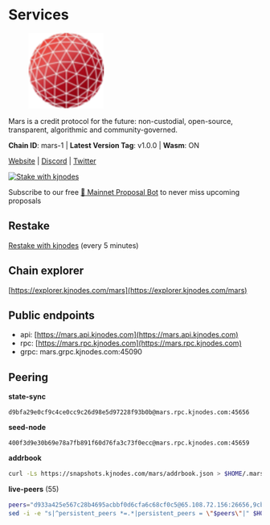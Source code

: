 # Services

<figure><img src="https://raw.githubusercontent.com/kj89/cosmos-images/main/logos/mars.png" width="150" alt=""><figcaption></figcaption></figure>

Mars is a credit protocol for the future: non-custodial,  open-source, transparent, algorithmic and community-governed.

**Chain ID**: mars-1 | **Latest Version Tag**: v1.0.0 | **Wasm**: ON

[Website](https://marsprotocol.io) | [Discord](https://discord.gg/marsprotocol) | [Twitter](https://twitter.com/mars_protocol)

[![Stake with kjnodes](https://i.ibb.co/cr44Q8j/button-stake-with-kjnodes.png)](https://restake.app/mars/marsvaloper1p9t4gr40rnpdwqacxgcqp7ffrfw908nu020g4n)

Subscribe to our free [🤖 Mainnet Proposal Bot](https://t.me/kjnodes_proposal_bot) to never miss upcoming proposals

## Restake

[Restake with kjnodes](https://restake.app/mars/marsvaloper1p9t4gr40rnpdwqacxgcqp7ffrfw908nu020g4n) (every 5 minutes)
## Chain explorer
[https://explorer.kjnodes.com/mars](https://explorer.kjnodes.com/mars)

## Public endpoints

* api: [https://mars.api.kjnodes.com](https://mars.api.kjnodes.com)
* rpc: [https://mars.rpc.kjnodes.com](https://mars.rpc.kjnodes.com)
* grpc: mars.grpc.kjnodes.com:45090

## Peering

**state-sync**

```text
d9bfa29e0cf9c4ce0cc9c26d98e5d97228f93b0b@mars.rpc.kjnodes.com:45656
```

**seed-node**

```text
400f3d9e30b69e78a7fb891f60d76fa3c73f0ecc@mars.rpc.kjnodes.com:45659
```

**addrbook**
```bash
curl -Ls https://snapshots.kjnodes.com/mars/addrbook.json > $HOME/.mars/config/addrbook.json
```

**live-peers** (55)
```bash
peers="d933a425e567c28b4695acbbf0d6cfa6c68cf0c5@65.108.72.156:26656,9cb92702727bc5f3d40154e625b9553a04f4d649@65.109.104.72:18556,f6eddb5f6ef49a1a2007e586da4755b2b2081b3d@51.89.6.150:20656,c0e6bf4193accabc14171ce163e704dcec5ea5df@51.91.215.170:36095,141f6066694776b73ec6fc34356fe842ecf03898@46.38.243.16:45656,436baf65a7e0e79c2c5453798ae72e71213ec502@18.216.221.25:26656,ef7c6b0f2ddfcef34a7f36681eaa8159be83b71f@178.128.28.236:26656,9c0c747a44919d645f74354fbe095337630b9eee@37.252.184.228:26656,73be725377cc966d8da48f751085de4d1581b391@185.242.112.32:27651,d9bfa29e0cf9c4ce0cc9c26d98e5d97228f93b0b@65.109.88.38:45656,b88814bddfccd85289d7201bfd6fc6c4b3342ab2@178.162.165.193:36095,7583038c5f21ef6ddb60692469cfd80c97dd585d@88.218.224.126:26656,c46be592341987eae20ac681cb08d2abcc02ab9a@137.74.4.20:2000,d0dbb50a474888b8bed04bf8a23ac6b8bae443ee@5.79.79.80:18095,be7d56127ef887d095b2f55f09be5fee1969d922@146.59.52.48:18095,001dc593a5d8237d0bcd746302e19aeb8ff0d068@38.146.3.135:18556,52f792239ee6098457ecf1ff7402cd0b2529cea1@178.62.12.19:26656,b212d5740b2e11e54f56b072dc13b6134650cfb5@169.155.44.167:26656,8bdf870e0eece71e1a09a80f5995d6d5e830c763@65.109.106.169:26656,d2a2c21754be65ad4a4f1de1f6163f681a6e8af8@192.99.44.79:18556,76969af1bccdd4dcc511741b171c3d4ccb837ba6@146.59.85.223:18556,be494851610016cff8853796a99c3ad46d8d1b5b@65.108.76.242:36095,84f821d36d45cc0cdaa4ff05297e888bb0d9de8f@85.237.193.111:26656,905157b5cc774bb0ebbc79c040bead1adf5df58b@131.153.203.225:26656,59bb909c57664fafe88bf1b6924769c15a769ba4@65.108.125.236:3000,931f46cc338f59222c22565e216a16f57bbb9782@95.217.164.44:26656,969af6a39a0f7e8a17b92d90888360ad92248626@65.108.132.107:2000,1616af7456f519a0f2360adcad45d4bb9d39c92d@146.59.85.222:26656,5ffee90e41903f6fba29dc75446d536a02d626fe@65.108.232.150:18095,6b16855f89284da99b5637b93dada66c00430a33@51.91.219.141:30003,055b1458344b74e1705812e23af570d41e1e4bdf@80.64.208.175:26656,7f4be5f7db9b920e965197b65974f0e1e64749e4@144.126.128.128:26656,a57468bf54407d75dee78b0cb6612805c4ac83e1@45.85.147.42:13656,6cbdee8a3fd9dc83b8296275c96e5372dbc3b143@148.113.159.123:26656,ec6ca9bf7efb2f9d23631c07fed4eb0f45c9758a@45.141.122.178:26656,86baedb502883a67947c84f62f3b6b89fc630988@107.155.81.98:26656,d10e5704f3c8e9dd6ef42445e4b88bb57d0a8289@65.108.8.247:18556,6d7dd362c27c4480b6fd8cfa7e29569fc935397a@34.126.107.138:26656,54d3ac18bcc6a760a859644a0a80077d2618c872@95.217.85.254:15603,e1b058e5cfa2b836ddaa496b10911da62dcf182e@65.21.136.170:55656,e61f11c5b03400d3a99c066f951ed0888a2b64af@65.108.238.103:18556,89757803f40da51678451735445ad40d5b15e059@169.155.44.75:26656,7a9560de3e7df9d4e193d512b3a9e23e13f18e4a@141.95.154.21:26656,04bd5d9511f40dd4bec23cc261d7838d9f8326cf@213.32.24.201:26656,51a57beebd4e5c0277fdc3994b268273df17b9c6@84.80.24.31:26656,c124ce0b508e8b9ed1c5b6957f362225659b5343@169.155.45.189:26656,ca5a76c51bbbc57f839e6ed08953d3926eaa6e5b@35.234.65.95:26656,d8e92c3ca2daddef493d518b4e850af26ec4027b@199.85.208.186:26656,fc6878d5e076fd7baa6c444f7642e011e79d3571@65.108.201.167:38656,ebc272824924ea1a27ea3183dd0b9ba713494f83@185.16.39.137:27056,352d8310c56f2538e4295157809b775071c2cd1d@65.108.141.109:21656,88f8e4d74b70e18d4f3515d34701704086aa77e1@38.146.3.134:18556,eff52a6fcf2634ce1d60c1a5d38809718e22c5d2@23.88.69.22:28766,ade4d8bc8cbe014af6ebdf3cb7b1e9ad36f412c0@135.181.5.219:18556,20e1000e88125698264454a884812746c2eb4807@65.108.227.217:18556"
sed -i -e "s|^persistent_peers *=.*|persistent_peers = \"$peers\"|" $HOME/.mars/config/config.toml
```
